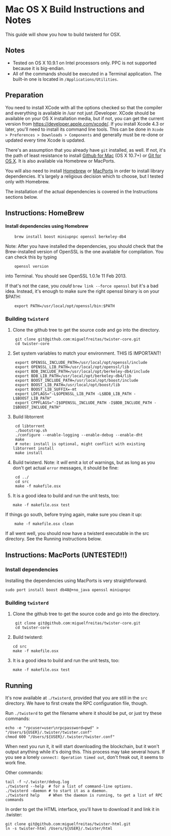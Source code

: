Mac OS X Build Instructions and Notes
====================================
This guide will show you how to build twisterd for OSX.

Notes
-----

* Tested on OS X 10.9.1 on Intel processors only. PPC is not
supported because it is big-endian.
* All of the commands should be executed in a Terminal application. The
built-in one is located in `/Applications/Utilities`.

Preparation
-----------

You need to install XCode with all the options checked so that the compiler
and everything is available in /usr not just /Developer. XCode should be
available on your OS X installation media, but if not, you can get the
current version from https://developer.apple.com/xcode/. If you install
Xcode 4.3 or later, you'll need to install its command line tools. This can
be done in `Xcode > Preferences > Downloads > Components` and generally must
be re-done or updated every time Xcode is updated.

There's an assumption that you already have `git` installed, as well. If
not, it's the path of least resistance to install [Github for Mac](https://mac.github.com/)
(OS X 10.7+) or
[Git for OS X](https://code.google.com/p/git-osx-installer/). It is also
available via Homebrew or MacPorts.

You will also need to install [Homebrew](http://mxcl.github.io/homebrew/)
or [MacPorts](https://www.macports.org/) in order to install library
dependencies. It's largely a religious decision which to choose, but I tested only with 
Homebrew.

The installation of the actual dependencies is covered in the Instructions
sections below.


Instructions: HomeBrew
----------------------

#### Install dependencies using Homebrew

        brew install boost miniupnpc openssl berkeley-db4

Note: After you have installed the dependencies, you should check that the Brew-installed 
version of OpenSSL is the one available for compilation. You can check this by typing

        openssl version

into Terminal. You should see OpenSSL 1.0.1e 11 Feb 2013.

If that's not the case, you *could* `brew link --force openssl` but it's a bad idea. 
Instead, it's enough to make sure the right openssl binary is on your $PATH:

        export PATH=/usr/local/opt/openssl/bin:$PATH

### Building `twisterd`

1. Clone the github tree to get the source code and go into the directory.

        git clone git@github.com:miguelfreitas/twister-core.git
        cd twister-core

2. Set system variables to match your environment. THIS IS IMPORTANT!
        
        export OPENSSL_INCLUDE_PATH=/usr/local/opt/openssl/include
        export OPENSSL_LIB_PATH=/usr/local/opt/openssl/lib
        export BDB_INCLUDE_PATH=/usr/local/opt/berkeley-db4/include
        export BDB_LIB_PATH=/usr/local/opt/berkeley-db4/lib
        export BOOST_INCLUDE_PATH=/usr/local/opt/boost/include
        export BOOST_LIB_PATH=/usr/local/opt/boost/lib
        export BOOST_LIB_SUFFIX=-mt
        export LDFLAGS="-L$OPENSSL_LIB_PATH -L$BDB_LIB_PATH -L$BOOST_LIB_PATH"
        export CPPFLAGS="-I$OPENSSL_INCLUDE_PATH -I$BDB_INCLUDE_PATH -I$BOOST_INCLUDE_PATH"

3. Build libtorrent

        cd libtorrent
        ./bootstrap.sh
        ./configure --enable-logging --enable-debug --enable-dht
        make
        # note: install is optional, might conflict with existing libtorrent install
        make install  

4. Build twisterd. Note: it *will* emit a lot of warnings, but as long as you don't get 
actual `error` messages, it should be fine:

        cd ../
        cd src
        make -f makefile.osx

5.  It is a good idea to build and run the unit tests, too:

        make -f makefile.osx test

If things go south, before trying again, make sure you clean it up:

        make -f makefile.osx clean


If all went well, you should now have a twisterd executable in the src directory. 
See the Running instructions below.

Instructions: MacPorts (UNTESTED!!)
---------------------------------

### Install dependencies

Installing the dependencies using MacPorts is very straightforward.

    sudo port install boost db48@+no_java openssl miniupnpc

### Building `twisterd`

1. Clone the github tree to get the source code and go into the directory.

        git clone git@github.com:miguelfreitas/twister-core.git
        cd twister-core

2.  Build twisterd:

        cd src
        make -f makefile.osx

3.  It is a good idea to build and run the unit tests, too:

        make -f makefile.osx test

Running
-------

It's now available at `./twisterd`, provided that you are still in the `src`
directory. We have to first create the RPC configuration file, though.

Run `./twisterd` to get the filename where it should be put, or just try these
commands:

    echo -e "rpcuser=user\nrpcpassword=pwd" > "/Users/${USER}/.twister/twister.conf"
    chmod 600 "/Users/${USER}/.twister/twister.conf"

When next you run it, it will start downloading the blockchain, but it won't
output anything while it's doing this. This process may take several hours. If you see a lonely 
`connect: Operation timed out`, don't freak out, it seems to work fine.

Other commands:

    tail -f ~/.twister/debug.log
    ./twisterd --help  # for a list of command-line options.
    ./twisterd -daemon # to start it as a daemon.
    ./twisterd help    # When the daemon is running, to get a list of RPC commands

In order to get the HTML interface, you'll have to download it and link it in .twister:

	git clone git@github.com:miguelfreitas/twister-html.git
	ln -s twister-html /Users/${USER}/.twister/html
